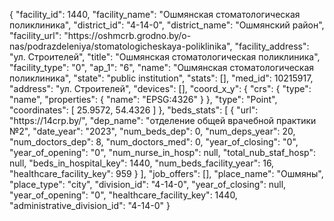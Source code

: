 {
    "facility_id": 1440,
    "facility_name": "Ошмянская стоматологическая поликлиника",
    "district_id": "4-14-0",
    "district_name": "Ошмянский район",
    "facility_url": "https:\/\/oshmcrb.grodno.by\/o-nas\/podrazdeleniya\/stomatologicheskaya-poliklinika",
    "facility_address": "ул. Строителей",
    "title": "Ошмянская стоматологическая поликлиника",
    "facility_type": "0",
    "ap_1": "6",
    "name": "Ошмянская стоматологическая поликлиника",
    "state": "public institution",
    "stats": [],
    "med_id": 10215917,
    "address": "ул. Строителей",
    "devices": [],
    "coord_x_y": {
        "crs": {
            "type": "name",
            "properties": {
                "name": "EPSG:4326"
            }
        },
        "type": "Point",
        "coordinates": [
            25.9572,
            54.4326
        ]
    },
    "beds_stats": [
        {
            "url": "https:\/\/14crp.by\/",
            "dep_name": "отделение общей врачебной практики №2",
            "date_year": "2023",
            "num_beds_dep": 0,
            "num_deps_year": 20,
            "num_doctors_dep": 8,
            "num_doctors_med": 0,
            "year_of_closing": "0",
            "year_of_opening": "0",
            "num_nurse_in_hosp": null,
            "total_nub_staf_hosp": null,
            "beds_in_hospital_key": 1440,
            "num_beds_facility_year": 16,
            "healthcare_facility_key": 959
        }
    ],
    "job_offers": [],
    "place_name": "Ошмяны",
    "place_type": "city",
    "division_id": "4-14-0",
    "year_of_closing": null,
    "year_of_opening": "0",
    "healthcare_facility_key": 1440,
    "administrative_division_id": "4-14-0"
}